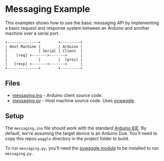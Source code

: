# Messaging Example

This examples shows how to use the basic messaging API by implementing a basic
request and response system between an Arduino and another machine over a serial
port.

```
+--------------+        +---------+
| Host Machine |        | Arduino |
|              | Serial | Client  |
|    [req] >------->------->      |
|              |        |  (proc) |
|   [resp] <-------<-------<      |
+--------------+        +---------+
```

## Files

* [messaging.ino](messaging.ino) - Arduino client source code.
* [messaging.py](messaging.py) - Host machine source code. Uses [pywaggle](https://github.com/waggle-sensor/pywaggle).

## Setup

The `messaging.ino` file should work with the standard [Arduino IDE](https://www.arduino.cc/en/Main/Software). By default, we're assuming the
target device is an Arduino Due. You'll need to copy this repos `waggle`
directory in the project folder to build.

To run `messaging.py`, you'll need the [pywaggle module](https://github.com/waggle-sensor/pywaggle)
to be installed to run `messaging.py`.
